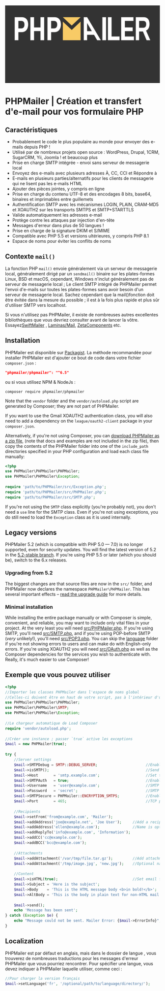 ![PHPMailer](https://github.com/LouisDSC/PHPMailer/blob/master/img_PHP_Mailer.png)

# PHPMailer | Création et transfert d'e-mail pour vos formulaire PHP
## Caractéristiques
- Probablement le code le plus populaire au monde pour envoyer des e-mails depuis PHP !
- Utilisé par de nombreux projets open source : WordPress, Drupal, 1CRM, SugarCRM, Yii, Joomla ! et beaucoup plus
- Prise en charge SMTP intégrée - envoi sans serveur de messagerie local
- Envoyez des e-mails avec plusieurs adresses À, CC, CCI et Répondre à
- E-mails en plusieurs parties/alternatifs pour les clients de messagerie qui ne lisent pas les e-mails HTML
- Ajouter des pièces jointes, y compris en ligne
- Prise en charge du contenu UTF-8 et des encodages 8 bits, base64, binaires et imprimables entre guillemets
- Authentification SMTP avec les mécanismes LOGIN, PLAIN, CRAM-MD5 et XOAUTH2 sur les transports SMTPS et SMTP+STARTTLS
- Valide automatiquement les adresses e-mail
- Protège contre les attaques par injection d'en-tête
- Messages d'erreur dans plus de 50 langues !
- Prise en charge de la signature DKIM et S/MIME
- Compatible avec PHP 5.5 et versions ultérieures, y compris PHP 8.1
- Espace de noms pour éviter les conflits de noms

## Contexte `mail()`
La fonction PHP `mail()` envoie généralement via un serveur de messagerie local, généralement dirigé par un `sendmail()` binaire sur les plates-formes Linux, BSD et macOS, cependant, Windows n'inclut généralement pas de serveur de messagerie local ; Le client SMTP intégré de PHPMailer permet l'envoi d'e-mails sur toutes les plates-formes sans avoir besoin d'un serveur de messagerie local. Sachez cependant que la mail()fonction doit être évitée dans la mesure du possible ; il est à la fois plus rapide et plus sûr d'utiliser SMTP vers localhost.

Si vous n'utilisez pas PHPMailer, il existe de nombreuses autres excellentes bibliothèques que vous devriez consulter avant de lancer la vôtre. Essayez[SwiftMailer](https://swiftmailer.symfony.com/)
, [Laminas/Mail](https://docs.laminas.dev/laminas-mail/), [ZetaComponents](https://github.com/zetacomponents/Mail) etc.

## Installation
PHPMailer est disponible sur [Packagist](https://packagist.org/packages/phpmailer/phpmailer). 
La méthode recommandée pour installer PHPMailer est d'ajouter ce bout de code dans votre fichier `composer.json` :

```json
"phpmailer/phpmailer": "^6.5"
```

ou si vous utilisez NPM & NodeJs :

```npm
composer require phpmailer/phpmailer
```

Note that the `vendor` folder and the `vendor/autoload.php` script are generated by Composer; they are not part of PHPMailer.

If you want to use the Gmail XOAUTH2 authentication class, you will also need to add a dependency on the `league/oauth2-client` package in your `composer.json`.

Alternatively, if you're not using Composer, you
can [download PHPMailer as a zip file](https://github.com/PHPMailer/PHPMailer/archive/master.zip), (note that docs and examples are not included in the zip file), then copy the contents of the PHPMailer folder into one of the `include_path` directories specified in your PHP configuration and load each class file manually:

```php
<?php
use PHPMailer\PHPMailer\PHPMailer;
use PHPMailer\PHPMailer\Exception;

require 'path/to/PHPMailer/src/Exception.php';
require 'path/to/PHPMailer/src/PHPMailer.php';
require 'path/to/PHPMailer/src/SMTP.php';
```

If you're not using the `SMTP` class explicitly (you're probably not), you don't need a `use` line for the SMTP class. Even if you're not using exceptions, you do still need to load the `Exception` class as it is used internally.

## Legacy versions
PHPMailer 5.2 (which is compatible with PHP 5.0 — 7.0) is no longer supported, even for security updates. You will find the latest version of 5.2 in the [5.2-stable branch](https://github.com/PHPMailer/PHPMailer/tree/5.2-stable). If you're using PHP 5.5 or later (which you should be), switch to the 6.x releases.

### Upgrading from 5.2
The biggest changes are that source files are now in the `src/` folder, and PHPMailer now declares the namespace `PHPMailer\PHPMailer`. This has several important effects – [read the upgrade guide](https://github.com/PHPMailer/PHPMailer/tree/master/UPGRADING.md) for more details.

### Minimal installation
While installing the entire package manually or with Composer is simple, convenient, and reliable, you may want to include only vital files in your project. At the very least you will need [src/PHPMailer.php](https://github.com/PHPMailer/PHPMailer/tree/master/src/PHPMailer.php). If you're using SMTP, you'll need [src/SMTP.php](https://github.com/PHPMailer/PHPMailer/tree/master/src/SMTP.php), and if you're using POP-before SMTP (*very* unlikely!), you'll need [src/POP3.php](https://github.com/PHPMailer/PHPMailer/tree/master/src/POP3.php). You can skip the [language](https://github.com/PHPMailer/PHPMailer/tree/master/language/) folder if you're not showing errors to users and can make do with English-only errors. If you're using XOAUTH2 you will need [src/OAuth.php](https://github.com/PHPMailer/PHPMailer/tree/master/src/OAuth.php) as well as the Composer dependencies for the services you wish to authenticate with. Really, it's much easier to use Composer!

## Exemple que vous pouvez utiliser

```php
<?php
//Importer les classes PHPMailer dans l'espace de noms global 
//Celles-ci doivent être en haut de votre script, pas à l'intérieur d'une fonction 
use PHPMailer\PHPMailer\PHPMailer;
use PHPMailer\PHPMailer\SMTP;
use PHPMailer\PHPMailer\Exception;

//Le chargeur automatique de Load Composer 
require 'vendor/autoload.php';

//Créer une instance ; passer `true` active les exceptions 
$mail = new PHPMailer(true);

try {
    //Server settings
    $mail->SMTPDebug = SMTP::DEBUG_SERVER;                      //Enable verbose debug output
    $mail->isSMTP();                                            //Send using SMTP
    $mail->Host       = 'smtp.example.com';                     //Set the SMTP server to send through
    $mail->SMTPAuth   = true;                                   //Enable SMTP authentication
    $mail->Username   = 'user@example.com';                     //SMTP username
    $mail->Password   = 'secret';                               //SMTP password
    $mail->SMTPSecure = PHPMailer::ENCRYPTION_SMTPS;            //Enable implicit TLS encryption
    $mail->Port       = 465;                                    //TCP port to connect to; use 587 if you have set `SMTPSecure = PHPMailer::ENCRYPTION_STARTTLS`

    //Recipients
    $mail->setFrom('from@example.com', 'Mailer');
    $mail->addAddress('joe@example.net', 'Joe User');     //Add a recipient
    $mail->addAddress('ellen@example.com');               //Name is optional
    $mail->addReplyTo('info@example.com', 'Information');
    $mail->addCC('cc@example.com');
    $mail->addBCC('bcc@example.com');

    //Attachments
    $mail->addAttachment('/var/tmp/file.tar.gz');         //Add attachments
    $mail->addAttachment('/tmp/image.jpg', 'new.jpg');    //Optional name

    //Content
    $mail->isHTML(true);                                  //Set email format to HTML
    $mail->Subject = 'Here is the subject';
    $mail->Body    = 'This is the HTML message body <b>in bold!</b>';
    $mail->AltBody = 'This is the body in plain text for non-HTML mail clients';

    $mail->send();
    echo 'Message has been sent';
} catch (Exception $e) {
    echo "Message could not be sent. Mailer Error: {$mail->ErrorInfo}";
}
```

## Localization
PHPMailer est par défaut en anglais, mais dans le dossier de langue , vous trouverez de nombreuses traductions pour les messages d'erreur PHPMailer que vous pourriez rencontrer. Pour spécifier une langue, vous devez indiquer à PHPMailer laquelle utiliser, comme ceci :

```php
//Pour charger la version français
$mail->setLanguage('fr', '/optional/path/to/language/directory/');
```

